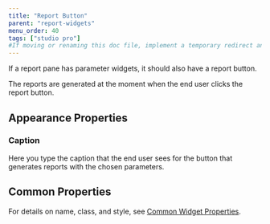 ```yaml
---
title: "Report Button"
parent: "report-widgets"
menu_order: 40
tags: ["studio pro"]
#If moving or renaming this doc file, implement a temporary redirect and let the respective team know they should update the URL in the product. See Mapping to Products for more details.
---
```



If a report pane has parameter widgets, it should also have a report button.

The reports are generated at the moment when the end user clicks the report button.

## Appearance Properties

### Caption

Here you type the caption that the end user sees for the button that generates reports with the chosen parameters.

## Common Properties

For details on name, class, and style, see [Common Widget Properties](common-widget-properties).
